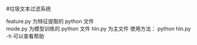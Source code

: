 
#垃圾文本过滤系统

feature.py 	为特征提取的 python 文件
</br>
mode.py 	为模型训练的 python 文件
hln.py 		为主文件
使用方法：
python hln.py -h
可以查看帮助
